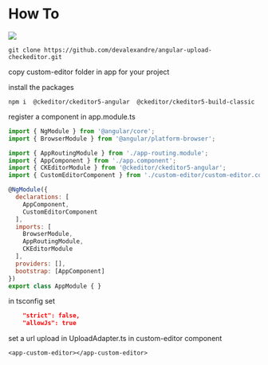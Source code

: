 # How To

![](https://i.ibb.co/BgsZ5Z1/Captura-de-Tela-2021-04-13-a-s-01-49-29.png)
```
git clone https://github.com/devalexandre/angular-upload-checkeditor.git
```

copy custom-editor folder in app for your project

install the packages

```
npm i  @ckeditor/ckeditor5-angular  @ckeditor/ckeditor5-build-classic 

```

register a component in app.module.ts

```javascript
import { NgModule } from '@angular/core';
import { BrowserModule } from '@angular/platform-browser';

import { AppRoutingModule } from './app-routing.module';
import { AppComponent } from './app.component';
import { CKEditorModule } from '@ckeditor/ckeditor5-angular';
import { CustomEditorComponent } from './custom-editor/custom-editor.component';

@NgModule({
  declarations: [
    AppComponent,
    CustomEditorComponent
  ],
  imports: [
    BrowserModule,
    AppRoutingModule,
    CKEditorModule
  ],
  providers: [],
  bootstrap: [AppComponent]
})
export class AppModule { }

```
 in tsconfig set 
 
```json
    "strict": false,
    "allowJs": true
```

set a url upload in UploadAdapter.ts in custom-editor component

````haml
<app-custom-editor></app-custom-editor>
````
